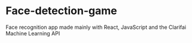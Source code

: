# Face-detection-game
Face recognition app made mainly with React, JavaScript and the Clarifai Machine Learning API
